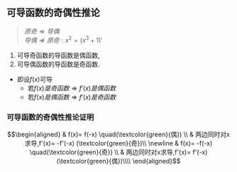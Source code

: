 ## 可导函数的奇偶性推论
> $原奇\Rightarrow 导偶$  
> $导偶 \nRightarrow 原奇: x^2=(x^3+1)'$

1. 可导奇函数的导函数是偶函数,
2. 可导偶函数的导函数是奇函数.

- 即设$f(x)$可导
    * 若$f(x)是奇函数 \Rightarrow f'(x)是偶函数$ 
    * 若$f(x)是偶函数 \Rightarrow f'(x)是奇函数$

### 可导函数的奇偶性推论证明
$$\begin{aligned}
& f(x)= f(-x) \quad(\textcolor{green}{偶}) \\
& 两边同时对x求导,f'(x)= -f'(-x) (\textcolor{green}{奇})\\
\newline
& f(x)= -f(-x) \quad(\textcolor{green}{奇}) \\
& 两边同时对x求导,f'(x)= f'(-x) (\textcolor{green}{偶})\\\\
\end{aligned}$$
